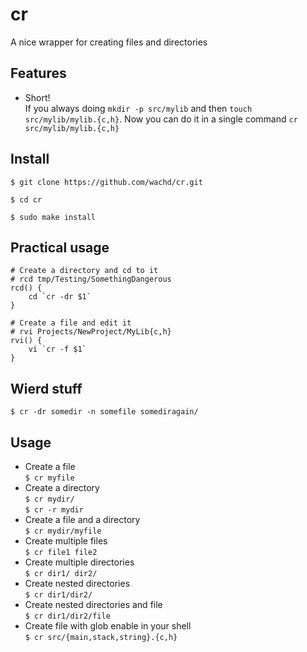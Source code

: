 # cr
A nice wrapper for creating files and directories

## Features
- Short!  
  If you always doing `mkdir -p src/mylib` and then `touch src/mylib/mylib.{c,h}`.
  Now you can do it in a single command `cr src/mylib/mylib.{c,h}`

## Install
`$ git clone https://github.com/wachd/cr.git`

`$ cd cr`

`$ sudo make install`

## Practical usage
```shell
# Create a directory and cd to it
# rcd tmp/Testing/SomethingDangerous
rcd() {
    cd `cr -dr $1`
}

# Create a file and edit it
# rvi Projects/NewProject/MyLib{c,h}
rvi() {
    vi `cr -f $1`
}

```

## Wierd stuff
`$ cr -dr somedir -n somefile somediragain/`

## Usage
- Create a file  
  `$ cr myfile`
- Create a directory  
  `$ cr mydir/`  
  `$ cr -r mydir`
- Create a file and a directory  
  `$ cr mydir/myfile`
- Create multiple files  
  `$ cr file1 file2`
- Create multiple directories  
  `$ cr dir1/ dir2/`
- Create nested directories  
  `$ cr dir1/dir2/`
- Create nested directories and file  
  `$ cr dir1/dir2/file`
- Create file with glob enable in your shell  
  `$ cr src/{main,stack,string}.{c,h}`
